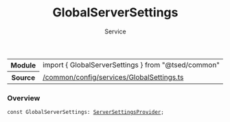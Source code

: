 
<header class="symbol-info-header"><h1 id="globalserversettings">GlobalServerSettings</h1><label class="symbol-info-type-label service">Service</label></header>
<!-- summary -->
<section class="symbol-info"><table class="is-full-width"><tbody><tr><th>Module</th><td><div class="lang-typescript"><span class="token keyword">import</span> { GlobalServerSettings }&nbsp;<span class="token keyword">from</span>&nbsp;<span class="token string">"@tsed/common"</span></div></td></tr><tr><th>Source</th><td><a href="https://github.com/Romakita/ts-express-decorators/blob/v4.9.0/src//common/config/services/GlobalSettings.ts#L0-L0">/common/config/services/GlobalSettings.ts</a></td></tr></tbody></table></section>
<!-- overview -->


### Overview


<pre><code class="typescript-lang "><span class="token keyword">const</span> GlobalServerSettings<span class="token punctuation">:</span> <a href="#api/common/config/serversettingsprovider"><span class="token">ServerSettingsProvider</span></a><span class="token punctuation">;</span></code></pre>


<!-- Parameters -->

<!-- Description -->

<!-- Members -->

